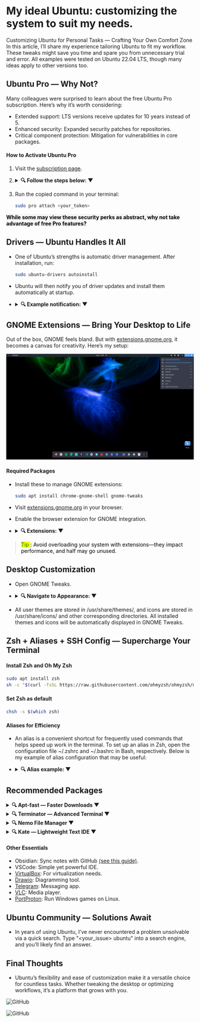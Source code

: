 # My ideal Ubuntu: customizing the system to suit my needs.

Customizing Ubuntu for Personal Tasks — Crafting Your Own Comfort Zone
In this article, I’ll share my experience tailoring Ubuntu to fit my workflow. These tweaks might save you time and spare you from unnecessary trial and error. All examples were tested on Ubuntu 22.04 LTS, though many ideas apply to other versions too.

## Ubuntu Pro — Why Not?

Many colleagues were surprised to learn about the free Ubuntu Pro subscription. Here’s why it’s worth considering:

- Extended support: LTS versions receive updates for 10 years instead of 5.
- Enhanced security: Expanded security patches for repositories.
- Critical component protection: Mitigation for vulnerabilities in core packages.

#### How to Activate Ubuntu Pro

1. Visit the [subscription page](https://ubuntu.com/pro).
2. <details>
    <summary><b>🔍 Follow the steps below: ▼</b></summary>

      ![Click "Get Ubuntu Pro now"](https://github.com/pcade/perfect-ubuntu-setup/blob/main/images/reg1.png)

      Click "Get Ubuntu Pro now".

      ![Select "Myself".](https://github.com/pcade/perfect-ubuntu-setup/blob/main/images/reg2.png)
      
      Select "Myself".

      ![Register an account if you don’t have one.](https://github.com/pcade/perfect-ubuntu-setup/blob/main/images/reg3.png)

      Register an account if you don’t have one.

      ![Confirm with "Yes, log me in".](https://github.com/pcade/perfect-ubuntu-setup/blob/main/images/reg4.png)

      Confirm with "Yes, log me in".

      ![Copy the command under "Command to attach machine:".](https://github.com/pcade/perfect-ubuntu-setup/blob/main/images/reg5.png)

      Copy the command under "Command to attach machine:".

    </details>

1. Run the copied command in your terminal:
    ```bash
    sudo pro attach <your_token>  
    ```
**<span style="background-color:#F5F5F5"><span style="color:black">While some may view these security perks as abstract, why not take advantage of free Pro features?</span></span>**

## Drivers — Ubuntu Handles It All
- One of Ubuntu’s strengths is automatic driver management. After installation, run:
    ```bash
    sudo ubuntu-drivers autoinstall
    ```
- Ubuntu will then notify you of driver updates and install them automatically at startup.
- <details>
    <summary><b>🔍 Example notification: ▼</b></summary>

  ![Example notification](https://github.com/pcade/perfect-ubuntu-setup/blob/main/images/driver.png)

  </details>


## GNOME Extensions — Bring Your Desktop to Life

Out of the box, GNOME feels bland. But with [extensions.gnome.org](extensions.gnome.org), it becomes a canvas for creativity. Here’s my setup:

<p align="center">
  <img src="https://github.com/pcade/perfect-ubuntu-setup/blob/main/images/desk1.png" alt="setup">
</p>

#### Required Packages

- Install these to manage GNOME extensions:
  ```bash
  sudo apt install chrome-gnome-shell gnome-tweaks
  ```
- Visit [extensions.gnome.org](extensions.gnome.org) in your browser.
- Enable the browser extension for GNOME integration.
- <details>
    <summary><b>🔍 Extensions: ▼</b></summary>

  ![Extensions](https://github.com/pcade/perfect-ubuntu-setup/blob/main/images/ext1.png)

  </details>

><span style="background-color:yellow"><span style="color:green">Tip </span></span><span style="color:black">: Avoid overloading your system with extensions—they impact performance, and half may go unused.</span>

## Desktop Customization

- Open GNOME Tweaks.
- <details>
    <summary><b>🔍 Navigate to Appearance: ▼</b></summary>

  ![Appearance](https://github.com/pcade/perfect-ubuntu-setup/blob/main/images/tweak.png)

  </details>

- All user themes are stored in /usr/share/themes/, and icons are stored in /usr/share/icons/ and other corresponding directories. All installed themes and icons will be automatically displayed in GNOME Tweaks.

## Zsh + Aliases + SSH Config — Supercharge Your Terminal

#### Install Zsh and Oh My Zsh

```bash
sudo apt install zsh  
sh -c "$(curl -fsSL https://raw.githubusercontent.com/ohmyzsh/ohmyzsh/master/tools/install.sh)"
```
#### Set Zsh as default
```bash
chsh -s $(which zsh)
```
#### Aliases for Efficiency
- An alias is a convenient shortcut for frequently used commands that helps speed up work in the terminal. To set up an alias in Zsh, open the configuration file ~/.zshrc and ~/.bashrc in Bash, respectively. Below is my example of alias configuration that may be useful:
- <details>
    <summary><b>🔍 Alias example: ▼</b></summary>

    ```
    # Shortened command for ls -la
    alias ll='ls -la'
    # Shortened command to clear the terminal
    alias c='clear'
    # Shortened command for apt with sudo
    alias apt='sudo apt-fast'
    # Shortened command for nano
    alias nn='nano'
    # Shortened command to go up one directory
    alias ..='cd ..'
    # Shortened command to exit the terminal
    alias q='exit'
    # Shortened command for updating and upgrading the system
    alias uu='sudo apt-fast update && sudo apt-fast upgrade'
    # Shortened command to view command history
    alias h='history'
    # Shortened command to search for a file
    alias ff='find / -type f -name'
    # Shortened command to search for a directory
    alias fd='find / -type d -name'
    # Shortened command to display the current time
    alias date='date +%H:%M:%S'
    # Time and date format in history
    export HISTTIMEFORMAT='%F %T '
    # Shortened commands for rebooting, shutting down, and halting the system
    alias reboot='sudo /sbin/reboot'
    alias poweroff='sudo /sbin/poweroff'
    alias halt='sudo /sbin/halt'
    alias shutdown='sudo /sbin/shutdown'
    # Confirmation when overwriting files
    alias mv='mv -i'
    alias cp='cp -i'
    alias ln='ln -i'
    # Protection against deleting the root directory and confirmation when deleting more than 3 files
    alias rm='rm -I --preserve-root'
    # Limit on the number of packets sent with ping
    alias ping='ping -c 5'
    # Fast ping without waiting for an interval
    alias fastping='ping -c 100 -s 0.2'
    ```
  </details>

## Recommended Packages

<details>
  <summary><b>🔍 Apt-fast — Faster Downloads ▼</b></summary>

  - Replace `apt` with a multithreaded alternative:
    ```bash
    sudo add-apt-repository ppa:apt-fast/stable
    sudo apt update && sudo apt install apt-fast
    ```
</details>

<details>
  <summary><b>🔍 Terminator — Advanced Terminal ▼</b></summary>

<p align="center">
  <img src="https://github.com/pcade/perfect-ubuntu-setup/blob/main/images/term.png" alt="Terminator">
</p>

- Flexible screen splitting - You can split the terminal window into multiple panes and work with several sessions simultaneously.
- Advanced interface settings - A variety of options for customizing the appearance and behavior of the terminal.
  ```bash
  sudo apt install terminator
  ```
- Below is the method for installing Terminator as the primary terminal:
  ```bash
  sudo update-alternatives --config x-terminal-emulator
  sudo apt-get remove gnome-terminal
  sudo ln -s /usr/bin/terminator /usr/bin/gnome-terminal
  ```
</details>

<details>
  <summary><b>🔍 Nemo File Manager ▼</b></summary>

<p align="center">
  <img src="https://github.com/pcade/perfect-ubuntu-setup/blob/main/images/nemo.png" alt="Nemo">
</p>

- Workspace separation - Nemo allows you to organize the workspace similarly to Total Commander, making navigation more convenient.
- Copying paths directly from the address bar: This simplifies working with files and folders.

    ```bash
    sudo apt-get upgrade --fix-missing --no-install-recommends nemo
    ```
- To make Nemo the default file manager, you can follow these steps:
    ```bash
    xdg-mime default nemo.desktop inode/directory application/x-gnome-saved-search
    gsettings set org.gnome.desktop.background show-desktop-icons false
    gsettings set org.nemo.desktop show-desktop-icons true
    ```
</details>

<details>
  <summary><b>🔍 Kate — Lightweight Text IDE ▼</b></summary>

<p align="center">
  <img src="https://github.com/pcade/perfect-ubuntu-setup/blob/main/images/kate.png" alt="Kate">
</p>

- Syntax highlighting and line numbering;
- Built-in integration with Git.

    ```bash
    sudo apt-get upgrade --fix-missing --no-install-recommends kate
    ```
- After installation, you can set Kate as the default text editor by executing:
    ```bash
    xdg-mime default org.kde.kate.desktop text/plain
    ```
</details>

#### Other Essentials

- Obsidian: Sync notes with GitHub [(see this guide)](https://forum.obsidian.md/t/the-easiest-way-to-setup-obsidian-git-to-backup-notes/51429).
- VSCode: Simple yet powerful IDE.
- [VirtualBox](https://phoenixnap.com/kb/install-virtualbox-on-ubuntu): For virtualization needs.
- [Drawio](https://github.com/jgraph/drawio-desktop/releases): Diagramming tool.
- [Telegram](https://desktop.telegram.org/): Messaging app.
- [VLC](https://www.videolan.org/vlc/download-ubuntu.html): Media player.
- [PortProton](https://linux-gaming.ru/t/ustanovka-portproton-ispolzovanie-wine-proton-bez-steam/24): Run Windows games on Linux.


## Ubuntu Community — Solutions Await
- In years of using Ubuntu, I’ve never encountered a problem unsolvable via a quick search. Type "<your_issue> ubuntu" into a search engine, and you’ll likely find an answer.

## Final Thoughts
- Ubuntu’s flexibility and ease of customization make it a versatile choice for countless tasks. Whether tweaking the desktop or optimizing workflows, it’s a platform that grows with you.

![GitHub](https://img.shields.io/badge/🐙_GitHub-181717?style=for-the-badge&logo=github&logoColor=white)

![GitHub](https://img.shields.io/badge/💻_GitHub-181717?style=for-the-badge&logo=github&logoColor=white)